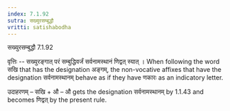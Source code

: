 ```yaml
---
index: 7.1.92
sutra: सख्युरसम्बुद्धौ
vritti: satishabodha
---
```



 सख्युरसम्बुद्धौ 7.1.92 


वृत्तिः -- सख्युरङ्गात् परं सम्बुद्धिवर्जं सर्वनामस्थानं णिद्वत् स्यात् । When following the word सखि that has the designation अङ्गम्, the non-vocative affixes that have the designation सर्वनामस्थानम् behave as if they have णकारः as an indicatory letter. 


उदाहरणम् – सखि + औ – औ gets the designation सर्वनामस्थानम् by 1.1.43 and becomes णिद्वत् by the present rule. 



